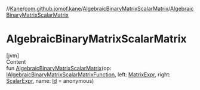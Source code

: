 //[Kane](../../index.md)/[com.github.jomof.kane](../index.md)/[AlgebraicBinaryMatrixScalarMatrix](index.md)/[AlgebraicBinaryMatrixScalarMatrix](-algebraic-binary-matrix-scalar-matrix.md)



# AlgebraicBinaryMatrixScalarMatrix  
[jvm]  
Content  
fun [AlgebraicBinaryMatrixScalarMatrix](-algebraic-binary-matrix-scalar-matrix.md)(op: [IAlgebraicBinaryMatrixScalarMatrixFunction](../-i-algebraic-binary-matrix-scalar-matrix-function/index.md), left: [MatrixExpr](../-matrix-expr/index.md), right: [ScalarExpr](../-scalar-expr/index.md), name: [Id](../../com.github.jomof.kane.impl/index.md#%5Bcom.github.jomof.kane.impl%2FId%2F%2F%2FPointingToDeclaration%2F%5D%2FClasslikes%2F-1797850740) = anonymous)  



